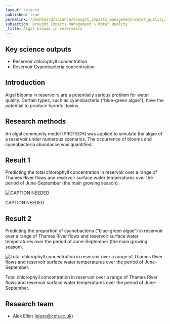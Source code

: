 ```yaml
---
layout: science
published: true
permalink: /dashboard/science/drought_impacts_management/water_quality/abr/
subsection: Drought Impacts Management > Water Quality
_title: Algal blooms in reservoirs
---
```


## Key science outputs

* Reservoir chlorophyll concentration
* Reservoir Cyanobacteria concentration

## Introduction

Algal blooms in reservoirs are a potentially serious problem for water quality.  Certain types, such as cyanobacteria (“blue-green algae”), have the potential to produce harmful toxins.

## Research methods

An algal community model (PROTECH) was applied to simulate the algae of a reservoir under numerous scenarios.  The occurrence of blooms and cyanobacteria abundance was quantified.

## Result 1

Predicting the total chlorophyll concentration in reservoir over a range of Thames River flows and reservoir surface water temperatures over the period of June-September (the main growing season).

![CAPTION NEEDED]({{site.baseurl}}/assets/img/Alex1.jpg)

CAPTION NEEDED

## Result 2	

Predicting the proportion of cyanobacteria (“blue-green algae”) in reservoir over a range of Thames River flows and reservoir surface water temperatures over the period of June-September (the main growing season).

![Total chlorophyll concentration in reservoir over a range of Thames River flows and reservoir surface water temperatures over the period of June-September.]({{site.baseurl}}/assets/img/Alex2.jpeg)

Total chlorophyll concentration in reservoir over a range of Thames River flows and reservoir surface water temperatures over the period of June-September.

## Research team

* Alex Elliot (alexe@ceh.ac.uk)
